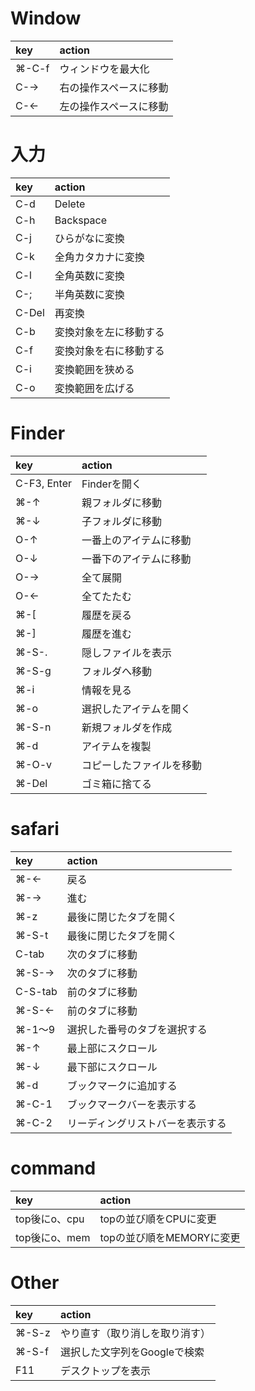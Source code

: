 #  Window
| key   | action                 |
|:------|:-----------------------|
| ⌘-C-f | ウィンドウを最大化     |
| C-→   | 右の操作スペースに移動 |
| C-←   | 左の操作スペースに移動 |

# 入力
| key   | action                 |
|:------|:-----------------------|
| C-d   | Delete                 |
| C-h   | Backspace              |
| C-j   | ひらがなに変換         |
| C-k   | 全角カタカナに変換     |
| C-l   | 全角英数に変換         |
| C-;   | 半角英数に変換         |
| C-Del | 再変換                 |
| C-b   | 変換対象を左に移動する |
| C-f   | 変換対象を右に移動する |
| C-i   | 変換範囲を狭める       |
| C-o   | 変換範囲を広げる       |

#  Finder
| key         | action                   |
|:------------|:-------------------------|
| C-F3, Enter | Finderを開く             |
| ⌘-↑         | 親フォルダに移動         |
| ⌘-↓         | 子フォルダに移動         |
| O-↑         | 一番上のアイテムに移動   |
| O-↓         | 一番下のアイテムに移動   |
| O-→         | 全て展開                 |
| O-←         | 全てたたむ               |
| ⌘-[         | 履歴を戻る               |
| ⌘-]         | 履歴を進む               |
| ⌘-S-.       | 隠しファイルを表示       |
| ⌘-S-g       | フォルダへ移動           |
| ⌘-i         | 情報を見る               |
| ⌘-o         | 選択したアイテムを開く   |
| ⌘-S-n       | 新規フォルダを作成       |
| ⌘-d         | アイテムを複製           |
| ⌘-O-v       | コピーしたファイルを移動 |
| ⌘-Del       | ゴミ箱に捨てる           |

# safari
| key     | action                           |
|:--------|:---------------------------------|
| ⌘-←     | 戻る                             |
| ⌘-→     | 進む                             |
| ⌘-z     | 最後に閉じたタブを開く           |
| ⌘-S-t   | 最後に閉じたタブを開く           |
| C-tab   | 次のタブに移動                   |
| ⌘-S-→   | 次のタブに移動                   |
| C-S-tab | 前のタブに移動                   |
| ⌘-S-←   | 前のタブに移動                   |
| ⌘-1〜9  | 選択した番号のタブを選択する     |
| ⌘-↑     | 最上部にスクロール               |
| ⌘-↓     | 最下部にスクロール               |
| ⌘-d     | ブックマークに追加する           |
| ⌘-C-1   | ブックマークバーを表示する       |
| ⌘-C-2   | リーディングリストバーを表示する |

# command
| key           | action                    |
|:--------------|:--------------------------|
| top後にo、cpu | topの並び順をCPUに変更    |
| top後にo、mem | topの並び順をMEMORYに変更 |

#  Other
| key   | action                         |
|:------|:-------------------------------|
| ⌘-S-z | やり直す（取り消しを取り消す） |
| ⌘-S-f | 選択した文字列をGoogleで検索   |
| F11   | デスクトップを表示             |
